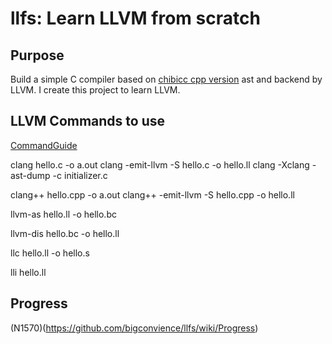 # llfs: Learn LLVM from scratch

## Purpose
Build a simple C compiler based on [chibicc cpp version](https://github.com/bigconvience/chibicc_cpp/) ast and backend by LLVM. I create this project to learn LLVM.

## LLVM Commands to use
[CommandGuide](https://llvm.org/docs/CommandGuide/)

clang hello.c -o a.out
clang -emit-llvm -S hello.c -o hello.ll
clang -Xclang -ast-dump -c initializer.c

clang++ hello.cpp -o a.out
clang++ -emit-llvm -S hello.cpp -o hello.ll

llvm-as hello.ll -o hello.bc

llvm-dis hello.bc -o hello.ll

llc hello.ll -o hello.s

lli hello.ll

## Progress
(N1570)(https://github.com/bigconvience/llfs/wiki/Progress)

